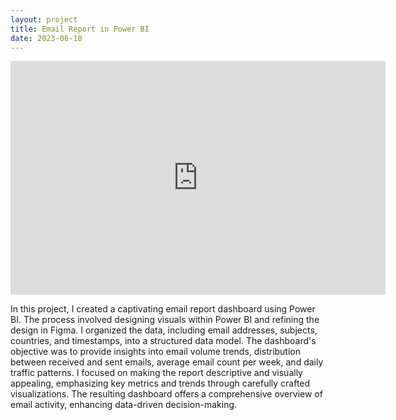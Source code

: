 ```yaml
---
layout: project
title: Email Report in Power BI
date: 2023-06-18
---
```



<iframe title="Email Report - finished" width="600" height="373.5" src="https://app.powerbi.com/view?r=eyJrIjoiZmM1ZmZiMjMtNDZlZS00ZjJlLTllOWQtYzhhMjBkNWQzZjUyIiwidCI6ImRmODY3OWNkLWE4MGUtNDVkOC05OWFjLWM4M2VkN2ZmOTVhMCJ9" frameborder="0" allowFullScreen="true"></iframe>



In this project, I created a captivating email report dashboard using Power BI. The process involved designing visuals within Power BI and refining the design in Figma. I organized the data, including email addresses, subjects, countries, and timestamps, into a structured data model. The dashboard's objective was to provide insights into email volume trends, distribution between received and sent emails, average email count per week, and daily traffic patterns. I focused on making the report descriptive and visually appealing, emphasizing key metrics and trends through carefully crafted visualizations. The resulting dashboard offers a comprehensive overview of email activity, enhancing data-driven decision-making.
